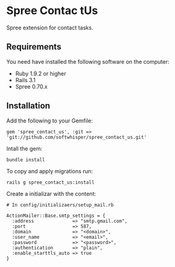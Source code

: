 Spree Contac tUs
=============

Spree extension for contact tasks.

Requirements
------------

You need have installed the following software on the computer:

* Ruby 1.9.2 or higher
* Rails 3.1
* Spree 0.70.x

Installation
------------

Add the following to your Gemfile:

	gem 'spree_contact_us', :git => 'git://github.com/softwhisper/spree_contact_us.git'

Intall the gem:

	bundle install
	
To copy and apply migrations run:

	rails g spree_contact_us:install
	
Create a initializar with the content:

	# In config/initializaers/setup_mail.rb

	ActionMailer::Base.smtp_settings = {
	  :address              => "smtp.gmail.com",
	  :port                 => 587,
	  :domain               => "<domain>",
	  :user_name            => "<email>",
	  :password             => "<password>",
	  :authentication       => "plain",
	  :enable_starttls_auto => true
	}